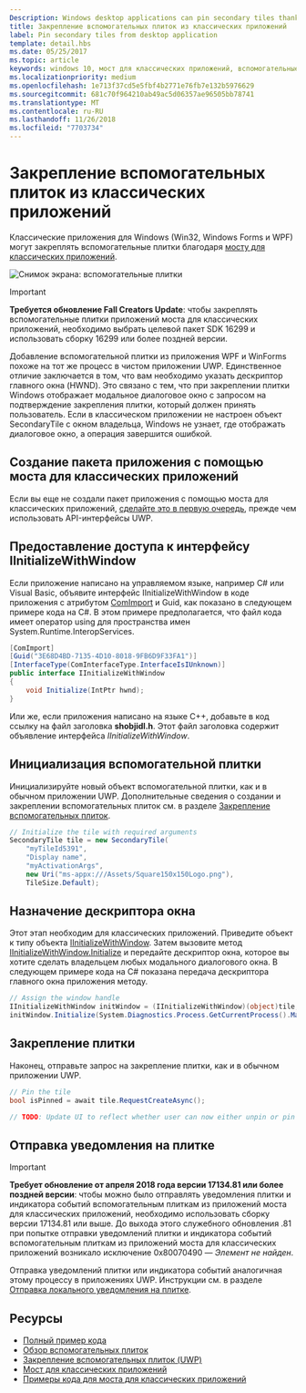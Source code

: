 ```yaml
---
Description: Windows desktop applications can pin secondary tiles thanks to the Desktop Bridge!
title: Закрепление вспомогательных плиток из классических приложений
label: Pin secondary tiles from desktop application
template: detail.hbs
ms.date: 05/25/2017
ms.topic: article
keywords: windows 10, мост для классических приложений, вспомогательные плитки, закрепить, закрепление, краткое руководство, пример кода, пример, secondarytile, классическое приложение, win32, winforms, wpf
ms.localizationpriority: medium
ms.openlocfilehash: 1e713f37cd5e5fbf4b2771e76fb7e132b5976629
ms.sourcegitcommit: 681c70f964210ab49ac5d06357ae96505bb78741
ms.translationtype: MT
ms.contentlocale: ru-RU
ms.lasthandoff: 11/26/2018
ms.locfileid: "7703734"
---
```

# <a name="pin-secondary-tiles-from-desktop-application"></a>Закрепление вспомогательных плиток из классических приложений


Классические приложения для Windows (Win32, Windows Forms и WPF) могут закреплять вспомогательные плитки благодаря [мосту для классических приложений](https://developer.microsoft.com/windows/bridges/desktop).

![Снимок экрана: вспомогательные плитки](images/secondarytiles.png)

> [!IMPORTANT]
> **Требуется обновление Fall Creators Update**: чтобы закреплять вспомогательные плитки приложений моста для классических приложений, необходимо выбрать целевой пакет SDK 16299 и использовать сборку 16299 или более поздней версии.

Добавление вспомогательной плитки из приложения WPF и WinForms похоже на тот же процесс в чистом приложении UWP. Единственное отличие заключается в том, что вам необходимо указать дескриптор главного окна (HWND). Это связано с тем, что при закреплении плитки Windows отображает модальное диалоговое окно с запросом на подтверждение закрепления плитки, который должен принять пользователь. Если в классическом приложении не настроен объект SecondaryTile с окном владельца, Windows не узнает, где отображать диалоговое окно, а операция завершится ошибкой.


## <a name="package-your-app-with-desktop-bridge"></a>Создание пакета приложения с помощью моста для классических приложений

Если вы еще не создали пакет приложения с помощью моста для классических приложений, [сделайте это в первую очередь](https://docs.microsoft.com/windows/uwp/porting/desktop-to-uwp-root), прежде чем использовать API-интерфейсы UWP.


## <a name="enable-access-to-iinitializewithwindow-interface"></a>Предоставление доступа к интерфейсу IInitializeWithWindow

Если приложение написано на управляемом языке, например C# или Visual Basic, объявите интерфейс IInitializeWithWindow в коде приложения с атрибутом [ComImport](https://msdn.microsoft.com/library/system.runtime.interopservices.comimportattribute.aspx) и Guid, как показано в следующем примере кода на C#. В этом примере предполагается, что файл кода имеет оператор using для пространства имен System.Runtime.InteropServices.

```csharp
[ComImport]
[Guid("3E68D4BD-7135-4D10-8018-9FB6D9F33FA1")]
[InterfaceType(ComInterfaceType.InterfaceIsIUnknown)]
public interface IInitializeWithWindow
{
    void Initialize(IntPtr hwnd);
}
```

Или же, если приложения написано на языке C++, добавьте в код ссылку на файл заголовка **shobjidl.h**. Этот файл заголовка содержит объявление интерфейса *IInitializeWithWindow*.


## <a name="initialize-the-secondary-tile"></a>Инициализация вспомогательной плитки

Инициализируйте новый объект вспомогательной плитки, как и в обычном приложении UWP. Дополнительные сведения о создании и закреплении вспомогательных плиток см. в разделе [Закрепление вспомогательных плиток](secondary-tiles-pinning.md).

```csharp
// Initialize the tile with required arguments
SecondaryTile tile = new SecondaryTile(
    "myTileId5391",
    "Display name",
    "myActivationArgs",
    new Uri("ms-appx:///Assets/Square150x150Logo.png"),
    TileSize.Default);
```


## <a name="assign-the-window-handle"></a>Назначение дескриптора окна

Этот этап необходим для классических приложений. Приведите объект к типу объекта [IInitializeWithWindow](https://msdn.microsoft.com/library/windows/desktop/hh706981.aspx). Затем вызовите метод [IInitializeWithWindow.Initialize](https://msdn.microsoft.com/library/windows/desktop/hh706982.aspx) и передайте дескриптор окна, которое вы хотите сделать владельцем любых модального диалогового окна. В следующем примере кода на C# показана передача дескриптора главного окна приложения методу.

```csharp
// Assign the window handle
IInitializeWithWindow initWindow = (IInitializeWithWindow)(object)tile;
initWindow.Initialize(System.Diagnostics.Process.GetCurrentProcess().MainWindowHandle);
```


## <a name="pin-the-tile"></a>Закрепление плитки

Наконец, отправьте запрос на закрепление плитки, как и в обычном приложении UWP.

```csharp
// Pin the tile
bool isPinned = await tile.RequestCreateAsync();

// TODO: Update UI to reflect whether user can now either unpin or pin
```


## <a name="send-tile-notifications"></a>Отправка уведомления на плитке

> [!IMPORTANT]
> **Требует обновление от апреля 2018 года версии 17134.81 или более поздней версии**: чтобы можно было отправлять уведомления плитки и индикатора событий вспомогательным плиткам из приложений моста для классических приложений, необходимо использовать сборку версии 17134.81 или выше. До выхода этого служебного обновления .81 при попытке отправки уведомлений плитки и индикатора событий вспомогательным плиткам из приложений моста для классических приложений возникало исключение 0x80070490 — *Элемент не найден*.

Отправка уведомлений плитки или индикатора событий аналогичная этому процессу в приложениях UWP. Инструкции см. в разделе [Отправка локального уведомления на плитке](sending-a-local-tile-notification.md).


## <a name="resources"></a>Ресурсы

* [Полный пример кода](https://github.com/Microsoft/DesktopBridgeToUWP-Samples/tree/master/Samples/SecondaryTileSample)
* [Обзор вспомогательных плиток](secondary-tiles.md)
* [Закрепление вспомогательных плиток (UWP)](secondary-tiles-pinning.md)
* [Мост для классических приложений](https://developer.microsoft.com/windows/bridges/desktop)
* [Примеры кода для моста для классических приложений](https://github.com/Microsoft/DesktopBridgeToUWP-Samples)